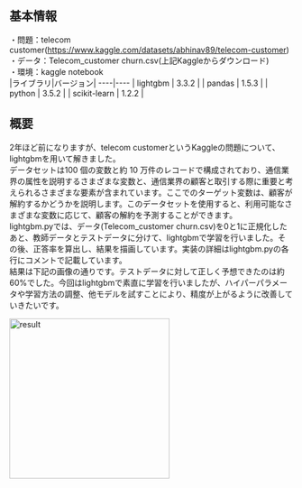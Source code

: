 ## 基本情報  
・問題：telecom customer(https://www.kaggle.com/datasets/abhinav89/telecom-customer)  
・データ：Telecom_customer churn.csv(上記Kaggleからダウンロード)  
・環境：kaggle notebook  
|ライブラリ|バージョン|
----|----
 | lightgbm | 3.3.2 |
 | pandas | 1.5.3 |
 | python | 3.5.2 | 
 | scikit-learn | 1.2.2 |
 
 ## 概要  
2年ほど前になりますが、telecom customerというKaggleの問題について、lightgbmを用いて解きました。  
データセットは100 個の変数と約 10 万件のレコードで構成されており、通信業界の属性を説明するさまざまな変数と、通信業界の顧客と取引する際に重要と考えられるさまざまな要素が含まれています。ここでのターゲット変数は、顧客が解約するかどうかを説明します。このデータセットを使用すると、利用可能なさまざまな変数に応じて、顧客の解約を予測することができます。  
lightgbm.pyでは、データ(Telecom_customer churn.csv)を0と1に正規化したあと、教師データとテストデータに分けて、lightgbmで学習を行いました。その後、正答率を算出し、結果を描画しています。実装の詳細はlightgbm.pyの各行にコメントで記載しています。  
結果は下記の画像の通りです。テストデータに対して正しく予想できたのは約60%でした。今回はlightgbmで素直に学習を行いましたが、ハイパーパラメータや学習方法の調整、他モデルを試すことにより、精度が上がるように改善していきたいです。

<img width="284" alt="result" src="https://github.com/precedence-inc-adc/Telecom-customer_lightgbm/assets/135094689/28206081-a3f7-4825-87a4-46d185b7cef5">
